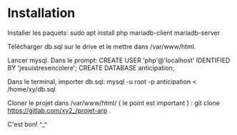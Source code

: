 # Installation

Installer les paquets:
    sudo apt install php mariadb-client mariadb-server

Télécharger db.sql sur le drive et le mettre dans /var/www/html.

Lancer mysql. Dans le prompt:
    CREATE USER 'php'@'localhost' IDENTIFIED BY 'jesuistresencolere';
    CREATE DATABASE anticipation;

Dans le terminal, importer db.sql:
    mysql -u root -p anticipation < /home/xy/db.sql 

Cloner le projet dans /var/www/html/ ( le point est important ) :
    git clone https://gitlab.com/xy2_/projet-arp .

C'est bon! ^_^

